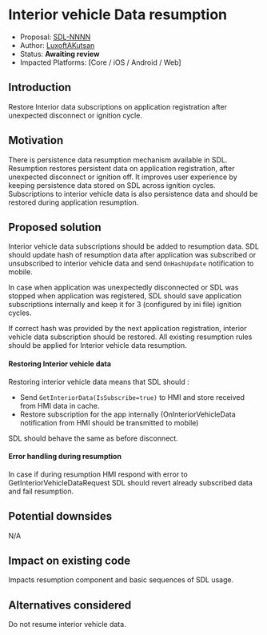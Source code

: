 # Interior vehicle Data resumption

* Proposal: [SDL-NNNN](nnnn-get-interior-data-resumption.md)
* Author: [LuxoftAKutsan](https://github.com/LuxoftAKutsan)
* Status: **Awaiting review**
* Impacted Platforms: [Core / iOS / Android / Web]

## Introduction

Restore Interior data subscriptions on application registration after unexpected disconnect or ignition cycle.

## Motivation

There is persistence data resumption mechanism available in SDL. 
Resumption restores persistent data on application registration, after unexpected disconnect or ignition off. 
It improves user experience by keeping persistence data stored on SDL across ignition cycles. 
Subscriptions to interior vehicle data is also persistence data and should be restored during application resumption.

## Proposed solution

Interior vehicle data subscriptions should be added to resumption data. 
SDL should update hash of resumption data after application was subscribed or unsubscribed to interior vehicle data and send `OnHashUpdate` notification to mobile.

In case when application was unexpectedly disconnected or SDL was stopped when application was registered,
SDL should save application subscriptions internally and keep it for 3 (configured by ini file) ignition cycles.

If correct hash was provided by the next application registration, interior vehicle data subscription should be restored.
All existing resumption rules should be applied for Interior vehicle data resumption.

#### Restoring Interior vehicle data

Restoring interior vehicle data means that SDL should :
 - Send `GetInteriorData(IsSubscribe=true)` to HMI and store received from HMI data in cache.
 - Restore subscription for the app internally (OnInteriorVehicleData notification from HMI should be transmitted to mobile)

SDL should behave the same as before disconnect.

#### Error handling during resumption

In case if during resumption HMI respond with error to GetInteriorVehicleDataRequest SDL should revert already subscribed data and fail resumption. 

## Potential downsides

N/A

## Impact on existing code

Impacts resumption component and basic sequences of SDL usage.

## Alternatives considered

Do not resume interior vehicle data. 

